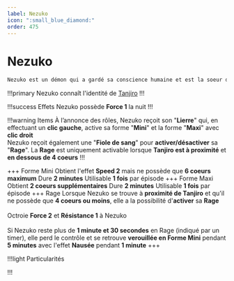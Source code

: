```yaml
---
label: Nezuko
icon: ":small_blue_diamond:"
order: 475
---
```


# Nezuko

```txt
Nezuko est un démon qui a gardé sa conscience humaine et est la soeur de Tanjiro
```

!!!primary
Nezuko connaît l'identité de [Tanjiro](./tanjiro)
!!!

!!!success Effets
Nezuko possède **Force 1** la nuit
!!!

!!!warning Items
À l’annonce des rôles, Nezuko reçoit son "**Lierre**" qui, en effectuant un **clic gauche**, active sa forme "**Mini**" et la forme "**Maxi**" avec **clic droit** <br>
Nezuko reçoit également une "**Fiole de sang**" pour **activer/désactiver** sa "**Rage**". La **Rage** est uniquement activable lorsque **Tanjiro est à proximité** et **en dessous de 4 coeurs**
!!!

+++ Forme Mini
Obtient l'effet **Speed 2** mais ne possède que **6 coeurs maximum**
Dure **2 minutes**
Utilisable **1 fois** par épisode
+++ Forme Maxi
Obtient **2 coeurs supplémentaires**
Dure **2 minutes**
Utilisable **1 fois** par épisode
+++ Rage
Lorsque Nezuko se trouve à **proximité de Tanjiro** et qu'il ne possède que **4 coeurs ou moins**, elle a la possibilité d'**activer** sa **Rage** <br>
<br>
Octroie **Force 2** et **Résistance 1** à Nezuko <br>
<br>
Si Nezuko reste plus de **1 minute et 30 secondes** en Rage (indiqué par un timer), elle perd le contrôle et se retrouve **verouillée en Forme Mini** pendant **5 minutes** avec l'effet **Nausée** pendant **1 minute**
+++

!!!light Particularités

!!!
